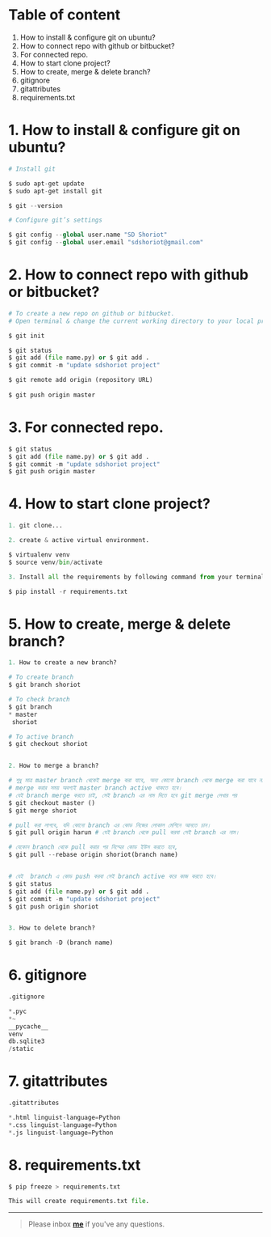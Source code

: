 # Table of content

1. How to install & configure git on ubuntu? 
2. How to connect repo with github or bitbucket?
3. For connected repo.
4. How to start clone project?
5. How to create, merge & delete branch?
6. gitignore
7. gitattributes
8. requirements.txt


# 1. How to install & configure git on ubuntu? 
```python
# Install git

$ sudo apt-get update
$ sudo apt-get install git

$ git --version

# Configure git’s settings

$ git config --global user.name "SD Shoriot"
$ git config --global user.email "sdshoriot@gmail.com"
```

# 2. How to connect repo with github or bitbucket?
```python
# To create a new repo on github or bitbucket.
# Open terminal & change the current working directory to your local project.

$ git init

$ git status
$ git add (file name.py) or $ git add .
$ git commit -m "update sdshoriot project"

$ git remote add origin (repository URL)
 
$ git push origin master
```

# 3. For connected repo.
```python
$ git status
$ git add (file name.py) or $ git add .
$ git commit -m "update sdshoriot project"
$ git push origin master
```

# 4. How to start clone project?
```python
1. git clone...

2. create & active virtual environment.

$ virtualenv venv
$ source venv/bin/activate

3. Install all the requirements by following command from your terminal:

$ pip install -r requirements.txt
```

# 5. How to create, merge & delete branch?
```python
1. How to create a new branch?

# To create branch
$ git branch shoriot

# To check branch
$ git branch 
* master
 shoriot

# To active branch
$ git checkout shoriot


2. How to merge a branch?

# শুধু মাত্র master branch থেকেই merge করা যাবে, অন্য কোনো branch থেকে merge করা যাবে না।
# merge করার সময় অবশ্যই master branch active থাকতে হবে।
# যেই branch merge করতে চাই, সেই branch এর নাম দিতে হবে git merge লেখার পর
$ git checkout master () 
$ git merge shoriot

# pull করা লাগবে, যদি কোনো branch এর কোড নিজের লোকাল মেশিনে আনতে চান। 
$ git pull origin harun # যেই branch থেকে pull করবা সেই branch এর নাম।

# যেকোন branch থেকে pull করার পর নিম্মের কোড ইউস করতে হবে,
$ git pull --rebase origin shoriot(branch name)


# যেই  branch এ কোড push করবা সেই branch active করে কাজ করতে হবে।
$ git status
$ git add (file name.py) or $ git add .
$ git commit -m "update sdshoriot project"
$ git push origin shoriot


3. How to delete branch?

$ git branch -D (branch name) 
```

# 6. gitignore
```python
.gitignore

*.pyc
*~
__pycache__
venv
db.sqlite3
/static
```

# 7. gitattributes
```python
.gitattributes

*.html linguist-language=Python
*.css linguist-language=Python
*.js linguist-language=Python
```

# 8. requirements.txt
```python
$ pip freeze > requirements.txt

This will create requirements.txt file.
```

---

> Please inbox **[me](https://www.facebook.com/shoriot)** if you've any questions.